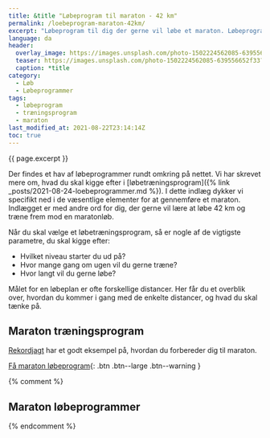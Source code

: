 ```yaml
---
title: &title "Løbeprogram til maraton - 42 km"
permalink: /loebeprogram-maraton-42km/
excerpt: "Løbeprogram til dig der gerne vil løbe et maraton. Løbeprogrammer til maraton tager typisk 16-20 uger, men det kan sagtens betale sig at træne endnu længere, hvis du skal gøre klar til at løbe 42 km."
language: da
header:
  overlay_image: https://images.unsplash.com/photo-1502224562085-639556652f33?ixlib=rb-1.2.1&ixid=MnwxMjA3fDB8MHxwaG90by1wYWdlfHx8fGVufDB8fHx8&auto=format&fit=crop&w=1914&q=80
  teaser: https://images.unsplash.com/photo-1502224562085-639556652f33?ixlib=rb-1.2.1&ixid=MnwxMjA3fDB8MHxwaG90by1wYWdlfHx8fGVufDB8fHx8&auto=format&fit=crop&w=400&q=80
  caption: *title
category:
  - Løb
  - Løbeprogrammer
tags:
  - løbeprogram
  - træningsprogram
  - maraton
last_modified_at: 2021-08-22T23:14:14Z
toc: true
---
```


{{ page.excerpt }}

Der findes et hav af løbeprogrammer rundt omkring på nettet. Vi har skrevet mere om, hvad du skal kigge efter i [løbetræningsprogram]({% link _posts/2021-08-24-loebeprogrammer.md %}). I dette indlæg dykker vi specifikt ned i de væsentlige elementer for at gennemføre et maraton. Indlægget er med andre ord for dig, der gerne vil lære at løbe 42 km og træne frem mod en maratonløb.

Når du skal vælge et løbetræningsprogram, så er nogle af de vigtigste parametre, du skal kigge efter:

- Hvilket niveau starter du ud på?
- Hvor mange gang om ugen vil du gerne træne?
- Hvor langt vil du gerne løbe?

Målet for en løbeplan er ofte forskellige distancer. Her får du et overblik over, hvordan du kommer i gang med de enkelte distancer, og hvad du skal tænke på.

## Maraton træningsprogram

[Rekordjagt](https://www.rekordjagt.dk/marathon-program/) har et godt eksempel på, hvordan du forbereder dig til maraton.

[Få maraton løbeprogram](https://www.rekordjagt.dk/marathon-program/){: .btn .btn--large .btn--warning }

{% comment %}
## Maraton løbeprogrammer
{% endcomment %}
